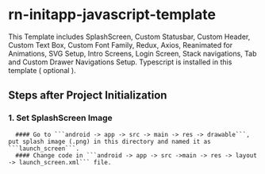 # rn-initapp-javascript-template
This Template includes SplashScreen, Custom Statusbar, Custom Header, Custom Text Box, Custom Font Family,  Redux, Axios, Reanimated for Animations, SVG Setup, Intro Screens, Login Screen, Stack navigations, Tab and Custom Drawer Navigations Setup. Typescript is installed in this template ( optional ).

## Steps after Project Initialization
  ### 1. Set SplashScreen Image
      #### Go to ```android -> app -> src -> main -> res -> drawable```, put splash image (.png) in this directory and named it as ```launch_screen```.
      #### Change code in ```android -> app -> src ->main -> res -> layout -> launch_screen.xml``` file.
